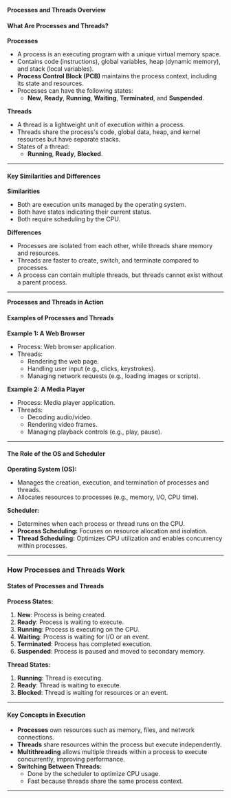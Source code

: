 **Processes and Threads Overview**  
#### What Are Processes and Threads?  
**Processes**  
- A process is an executing program with a unique virtual memory space.  
- Contains code (instructions), global variables, heap (dynamic memory), and stack (local variables).  
- **Process Control Block (PCB)** maintains the process context, including its state and resources.  
- Processes can have the following states:  
  - **New**, **Ready**, **Running**, **Waiting**, **Terminated**, and **Suspended**.  

**Threads**  
- A thread is a lightweight unit of execution within a process.  
- Threads share the process's code, global data, heap, and kernel resources but have separate stacks.  
- States of a thread:  
  - **Running**, **Ready**, **Blocked**.  

---

#### Key Similarities and Differences  
**Similarities**  
- Both are execution units managed by the operating system.  
- Both have states indicating their current status.  
- Both require scheduling by the CPU.  

**Differences**  
- Processes are isolated from each other, while threads share memory and resources.  
- Threads are faster to create, switch, and terminate compared to processes.  
- A process can contain multiple threads, but threads cannot exist without a parent process.  

---

**Processes and Threads in Action**  
#### Examples of Processes and Threads  
**Example 1: A Web Browser**  
- Process: Web browser application.  
- Threads:  
  - Rendering the web page.  
  - Handling user input (e.g., clicks, keystrokes).  
  - Managing network requests (e.g., loading images or scripts).  

**Example 2: A Media Player**  
- Process: Media player application.  
- Threads:  
  - Decoding audio/video.  
  - Rendering video frames.  
  - Managing playback controls (e.g., play, pause).  

---

#### The Role of the OS and Scheduler  
**Operating System (OS):**  
- Manages the creation, execution, and termination of processes and threads.  
- Allocates resources to processes (e.g., memory, I/O, CPU time).  

**Scheduler:**  
- Determines when each process or thread runs on the CPU.  
- **Process Scheduling:** Focuses on resource allocation and isolation.  
- **Thread Scheduling:** Optimizes CPU utilization and enables concurrency within processes.  

---

### **How Processes and Threads Work**  
#### States of Processes and Threads  
**Process States:**  
1. **New**: Process is being created.  
2. **Ready**: Process is waiting to execute.  
3. **Running**: Process is executing on the CPU.  
4. **Waiting**: Process is waiting for I/O or an event.  
5. **Terminated**: Process has completed execution.  
6. **Suspended**: Process is paused and moved to secondary memory.  

**Thread States:**  
1. **Running**: Thread is executing.  
2. **Ready**: Thread is waiting to execute.  
3. **Blocked**: Thread is waiting for resources or an event.  

---

#### Key Concepts in Execution  
- **Processes** own resources such as memory, files, and network connections.  
- **Threads** share resources within the process but execute independently.  
- **Multithreading** allows multiple threads within a process to execute concurrently, improving performance.  
- **Switching Between Threads:**  
  - Done by the scheduler to optimize CPU usage.  
  - Fast because threads share the same process context.  

---
